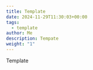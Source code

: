 ```yaml
---
title: Template
date: 2024-11-29T11:30:03+00:00
tags:
  - template
author: Me
description: Tempate
weight: "1"
---
```


  
Template